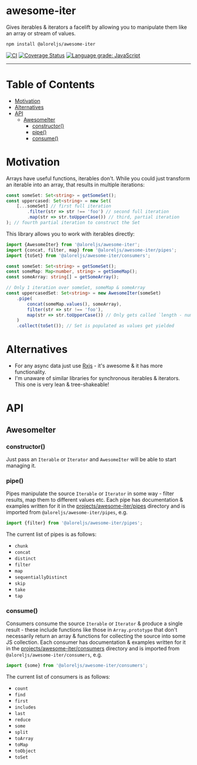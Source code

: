 # awesome-iter

Gives iterables & iterators a facelift by allowing you to manipulate them like an array or stream of values.

```bash
npm install @aloreljs/awesome-iter
```


[![CI](https://github.com/Alorel/awesome-iter-js/workflows/Core/badge.svg?branch=master)](https://github.com/Alorel/awesome-iter-js/actions?query=branch%3Amaster+)
[![Coverage Status](https://coveralls.io/repos/github/Alorel/awesome-iter-js/badge.svg?branch=master)](https://coveralls.io/github/Alorel/awesome-iter-js)
[![Language grade: JavaScript](https://img.shields.io/lgtm/grade/javascript/g/Alorel/awesome-iter-js.svg?logo=lgtm&logoWidth=18)](https://lgtm.com/projects/g/Alorel/awesome-iter-js/context:javascript)

-----

# Table of Contents

<!-- START doctoc generated TOC please keep comment here to allow auto update -->
<!-- DON'T EDIT THIS SECTION, INSTEAD RE-RUN doctoc TO UPDATE -->

- [Motivation](#motivation)
- [Alternatives](#alternatives)
- [API](#api)
  - [AwesomeIter](#awesomeiter)
    - [constructor()](#constructor)
    - [pipe()](#pipe)
    - [consume()](#consume)

<!-- END doctoc generated TOC please keep comment here to allow auto update -->

# Motivation

Arrays have useful functions, iterables don't. While you could just transform an iterable into an array, that results
in multiple iterations:

```typescript
const someSet: Set<string> = getSomeSet();
const uppercased: Set<string> = new Set(
    [...someSet] // first full iteration
        .filter(str => str !== 'foo') // second full iteration
        .map(str => str.toUpperCase()) // third, partial iteration
); // fourth partial iteration to construct the Set
```

This library allows you to work with iterables directly:

```typescript
import {AwesomeIter} from '@aloreljs/awesome-iter';
import {concat, filter, map} from '@aloreljs/awesome-iter/pipes';
import {toSet} from '@aloreljs/awesome-iter/consumers';

const someSet: Set<string> = getSomeSet();
const someMap: Map<number, string> = getSomeMap();
const someArray: string[] = getSomeArray();

// Only 1 iteration over someSet, someMap & someArray
const uppercasedSet: Set<string> = new AwesomeIter(someSet)
    .pipe(
        concat(someMap.values(), someArray),
        filter(str => str !== 'foo'),
        map(str => str.toUpperCase()) // Only gets called `length - numberOfFoos` times
    )
    .collect(toSet()); // Set is populated as values get yielded
```

# Alternatives

- For any async data just use [Rxjs](https://www.npmjs.com/package/rxjs) - it's awesome & it has more functionality.
- I'm unaware of similar libraries for synchronous iterables & iterators. This one is very lean & tree-shakeable!

# API

## AwesomeIter

### constructor()

Just pass an `Iterable` or `Iterator` and `AwesomeIter` will be able to start managing it.

### pipe()

Pipes manipulate the source `Iterable` or `Iterator` in some way - filter results, map them to different values etc.
Each pipe has documentation & examples written for it in the
[projects/awesome-iter/pipes](https://github.com/Alorel/awesome-iter-js/tree/master/projects/awesome-iter/pipes)
directory and is imported from `@aloreljs/awesome-iter/pipes`, e.g.

```typescript
import {filter} from '@aloreljs/awesome-iter/pipes';
```

The current list of pipes is as follows:

- `chunk`
- `concat`
- `distinct`
- `filter`
- `map`
- `sequentiallyDistinct`
- `skip`
- `take`
- `tap`

### consume()

Consumers consume the source `Iterable` or `Iterator` & produce a single result - these include functions like those
in `Array.prototype` that don't necessarily return an array & functions for collecting the source into some JS
collection. Each consumer has documentation & examples written for it in the
[projects/awesome-iter/consumers](https://github.com/Alorel/awesome-iter-js/tree/master/projects/awesome-iter/consumers)
directory and is imported from `@aloreljs/awesome-iter/consumers`, e.g.

```typescript
import {some} from '@aloreljs/awesome-iter/consumers';
```

The current list of consumers is as follows:

- `count`
- `find`
- `first`
- `includes`
- `last`
- `reduce`
- `some`
- `split`
- `toArray`
- `toMap`
- `toObject`
- `toSet`
